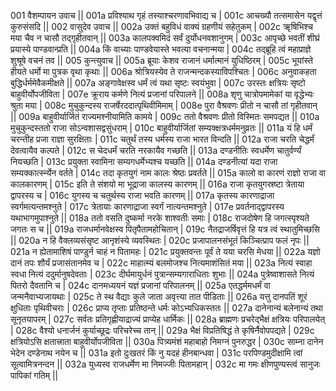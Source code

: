 001  	वैशम्पायन उवाच ||
001a	प्रविश्याथ गृहं तस्याश्चरणावभिवाद्य च |
001c	आचख्यौ तत्समासेन यद्वृत्तं कुरुसंसदि ||
002  	वासुदेव उवाच ||
002a	उक्तं बहुविधं वाक्यं ग्रहणीयं सहेतुकम् |
002c	ॠषिभिश्च मया चैव न चासौ तद्गृहीतवान् ||
003a	कालपक्वमिदं सर्वं दुर्योधनवशानुगम् |
003c	आपृच्छे भवतीं शीघ्रं प्रयास्ये पाण्डवान्प्रति ||
004a	किं वाच्याः पाण्डवेयास्ते भवत्या वचनान्मया |
004c	तद्ब्रूहि त्वं महाप्राज्ञे शुश्रूषे वचनं तव ||
005  	कुन्त्युवाच ||
005a	ब्रूयाः केशव राजानं धर्मात्मानं युधिष्ठिरम् |
005c	भूयांस्ते हीयते धर्मो मा पुत्रक वृथा कृथाः ||
006a	श्रोत्रियस्येव ते राजन्मन्दकस्याविपश्चितः |
006c	अनुवाकहता बुद्धिर्धर्ममेवैकमीक्षते ||
007a	अङ्गावेक्षस्व धर्मं त्वं यथा सृष्टः स्वयंभुवा |
007c	उरस्तः क्षत्रियः सृष्टो बाहुवीर्योपजीविता |
007e 	क्रूराय कर्मणे नित्यं प्रजानां परिपालने ||
008a	शृणु चात्रोपमामेकां या वृद्धेभ्यः श्रुता मया |
008c	मुचुकुन्दस्य राजर्षेरददात्पृथिवीमिमाम् |
008e 	पुरा वैश्रवणः प्रीतो न चासौ तां गृहीतवान् ||
009a	बाहुवीर्यार्जितं राज्यमश्नीयामिति कामये |
009c	ततो वैश्रवणः प्रीतो विस्मितः समपद्यत ||
010a	मुचुकुन्दस्ततो राजा सोऽन्वशासद्वसुंधराम् |
010c	बाहुवीर्यार्जितां सम्यक्क्षत्रधर्ममनुव्रतः ||
011a	यं हि धर्मं चरन्तीह प्रजा राज्ञा सुरक्षिताः |
011c	चतुर्थं तस्य धर्मस्य राजा भारत विन्दति ||
012a	राजा चरति चेद्धर्मं देवत्वायैव कल्पते |
012c	स चेदधर्मं चरति नरकायैव गच्छति ||
013a	दण्डनीतिः स्वधर्मेण चातुर्वर्ण्यं नियच्छति |
013c	प्रयुक्ता स्वामिना सम्यगधर्मेभ्यश्च यच्छति ||
014a	दण्डनीत्यां यदा राजा सम्यक्कार्त्स्न्येन वर्तते |
014c	तदा कृतयुगं नाम कालः श्रेष्ठः प्रवर्तते ||
015a	कालो वा कारणं राज्ञो राजा वा कालकारणम् |
015c	इति ते संशयो मा भूद्राजा कालस्य कारणम् ||
016a	राजा कृतयुगस्रष्टा त्रेताया द्वापरस्य च |
016c	युगस्य च चतुर्थस्य राजा भवति कारणम् ||
017a	कृतस्य कारणाद्राजा स्वर्गमत्यन्तमश्नुते |
017c	त्रेतायाः कारणाद्राजा स्वर्गं नात्यन्तमश्नुते |
017e 	प्रवर्तनाद्द्वापरस्य यथाभागमुपाश्नुते ||
018a	ततो वसति दुष्कर्मा नरके शाश्वतीः समाः |
018c	राजदोषेण हि जगत्स्पृश्यते जगतः स च ||
019a	राजधर्मानवेक्षस्व पितृपैतामहोचितान् |
019c	नैतद्राजर्षिवृत्तं हि यत्र त्वं स्थातुमिच्छसि ||
020a	न हि वैक्लव्यसंसृष्ट आनृशंस्ये व्यवस्थितः |
020c	प्रजापालनसंभूतं किञ्चित्प्राप फलं नृपः ||
021a	न ह्येतामाशिषं पाण्डुर्न चाहं न पितामहः |
021c	प्रयुक्तवन्तः पूर्वं ते यया चरसि मेधया ||
022a	यज्ञो दानं तपः शौर्यं प्रजासंतानमेव च |
022c	माहात्म्यं बलमोजश्च नित्यमाशंसितं मया ||
023a	नित्यं स्वाहा स्वधा नित्यं ददुर्मानुषदेवताः |
023c	दीर्घमायुर्धनं पुत्रान्सम्यगाराधिताः शुभाः ||
024a	पुत्रेष्वाशासते नित्यं पितरो दैवतानि च |
024c	दानमध्ययनं यज्ञं प्रजानां परिपालनम् ||
025a	एतद्धर्ममधर्मं वा जन्मनैवाभ्यजायथाः |
025c	ते स्थ वैद्याः कुले जाता अवृत्त्या तात पीडिताः ||
026a	यत्तु दानपतिं शूरं क्षुधिताः पृथिवीचराः |
026c	प्राप्य तृप्ताः प्रतिष्ठन्ते धर्मः कोऽभ्यधिकस्ततः ||
027a	दानेनान्यं बलेनान्यं तथा सूनृतयापरम् |
027c	सर्वतः प्रतिगृह्णीयाद्राज्यं प्राप्येह धार्मिकः ||
028a	ब्राह्मणः प्रचरेद्भैक्षं क्षत्रियः परिपालयेत् |
028c	वैश्यो धनार्जनं कुर्याच्छूद्रः परिचरेच्च तान् ||
029a	भैक्षं विप्रतिषिद्धं ते कृषिर्नैवोपपद्यते |
029c	क्षत्रियोऽसि क्षतात्त्राता बाहुवीर्योपजीविता ||
030a	पित्र्यमंशं महाबाहो निमग्नं पुनरुद्धर |
030c	साम्ना दानेन भेदेन दण्डेनाथ नयेन च ||
031a	इतो दुःखतरं किं नु यदहं हीनबान्धवा |
031c	परपिण्डमुदीक्षामि त्वां सूत्वामित्रनन्दन ||
032a	युध्यस्व राजधर्मेण मा निमज्जीः पितामहान् |
032c	मा गमः क्षीणपुण्यस्त्वं सानुजः पापिकां गतिम् ||
